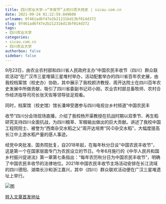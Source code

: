 ```yaml
---
title: 四川农业大学->“丰收节”上的川农大校史 | sicau.com.cn
date: 2021-09-24 01:22:59.849600
urlname: 0f461ad6f47e2b212316d13bf014d372
slug: 0f461ad6f47e2b212316d13bf014d372
tags: 
- 四川农业大学
categories:
- sicau.com.cn
- 四川农业大学
authorbox: false
sidebar: false
---
```

9月23日，由农业农村部和四川省人民政府主办“中国农民丰收节（四川）群众联欢活动”在广汉市三星堆镇三星堆村举办，活动配套举办的四川省百年农史展，由我校档案馆（校史办）协助，其中展示了我校颜济教授、周开达院士在四川百年农史发展中所做贡献，吸引了四川省委副书记邓小刚，农业农村部总畜牧师、农村合作经济指导司司长张天佐等领导驻足观看。

同时，档案馆（校史馆）馆长潘坤受邀参与四川电视台乡村频道“中国农民丰
<!--more-->
收节”四川分会场现场直播，介绍了我校杨开渠教授在抗战时期以双季节、再生稻研究支持四川全面抗战，为四川粮草、军粮输出做出的巨大贡献。讲述了我校中国工程院院士、被誉为“西南杂交水稻之父”周开达培育“冈·D杂交水稻”，大幅度提高长江中上游水稻产量的感人事迹。

经党中央批准、国务院批复，自2018年起，在每年秋分日设“中国农民丰收节”，这是第一个在国家层面专门为农民设立的节日。今年6月施行的《中华人民共和国乡村振兴促进法》第一章第七条指出：“每年农历秋分日为中国农民丰收节”，明确了中国农民丰收节的法律地位。2021年中国农民丰收节主场活动安排在长江流域的四川德阳、湖南长沙和浙江嘉兴，其中（四川）群众联欢活动便在广汉三星堆遗址上举行。

![图](https://news.sicau.edu.cn/__local/7/B1/E3/D799F672053AE2D7A55DEC4FC4A_F3318870_3F140.jpg)

[转入文章首发地址](https://news.sicau.edu.cn/info/1078/64698.htm)